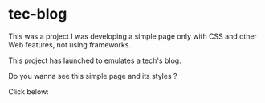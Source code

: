# tec-blog

This was a project I was developing a simple page only with CSS
and other Web features, not using frameworks.

This project has launched to emulates a tech's blog.

Do you wanna see this simple page and its styles ?

Click below:


